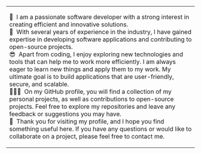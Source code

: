 <table>
  <td>
    <p>
      <h3Hello and welcome to my GitHub profile!</h3>
      👀 &nbsp;I am a passionate software developer with a strong interest in creating efficient and innovative solutions.
      </br>
      🚀 &nbsp;With several years of experience in the industry, I have gained expertise in developing software applications and contributing to open-source projects.
      </br>
      😎 &nbsp;Apart from coding, I enjoy exploring new technologies and tools that can help me to work more efficiently. I am always eager to learn new things and apply       them to my work. My ultimate goal is to build applications that are user-friendly, secure, and scalable.
      </br>
      🧑🏽‍💻 &nbsp;On my GitHub profile, you will find a collection of my personal projects, as well as contributions to open-source projects. Feel free to explore my           repositories and leave any feedback or suggestions you may have.
      </br>
      💙 &nbsp;Thank you for visiting my profile, and I hope you find something useful here. If you have any questions or would like to collaborate on a project, please       feel free to contact me.
    </p>
  </td>
</table>

<!---
Noahdcoder/Noahdcoder is a ✨ special ✨ repository because its `README.md` (this file) appears on your GitHub profile.
You can click the Preview link to take a look at your changes.
--->
